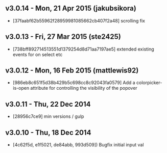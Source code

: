 v3.0.14 - Mon, 21 Apr 2015 (jakubsikora)
---------------------------------------

- [37faabf62b55962f28959981085662cb407f2a48] scrolling fix

v3.0.13 - Fri, 27 Mar 2015 (ste2425)
---------------------------------------

- [738bff892714513551d1379254d8d71aa7197ae5] extended existing events for on select etc

v3.0.12 - Mon, 16 Feb 2015 (mattlewis92)
---------------------------------------

- [986eb8c651f5d38b429b5c698cc8c92043fa0579] Add a colorpicker-is-open attribute for controlling the visibility of the popover

v3.0.11 - Thu, 22 Dec 2014
---------------------------------------

- [28956c7ce9] min versions / gulp

v3.0.10 - Thu, 18 Dec 2014
---------------------------------------

- [4c62f5d, e1f5021, de84abb, 993d509]) Bugfix initial input val